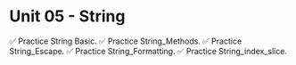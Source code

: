 # Unit 05 - String
✅ Practice String Basic. 
✅ Practice String_Methods.
✅ Practice String_Escape.
✅ Practice String_Formatting.
✅ Practice String_index_slice.